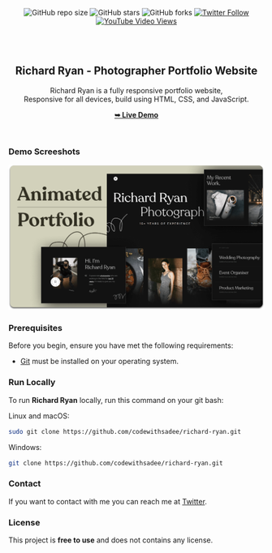 <div align="center">
  
  ![GitHub repo size](https://img.shields.io/github/repo-size/codewithsadee/richard-ryan)
  ![GitHub stars](https://img.shields.io/github/stars/codewithsadee/richard-ryan?style=social)
  ![GitHub forks](https://img.shields.io/github/forks/codewithsadee/richard-ryan?style=social)
[![Twitter Follow](https://img.shields.io/twitter/follow/codewithsadee_?style=social)](https://twitter.com/intent/follow?screen_name=codewithsadee_)
  [![YouTube Video Views](https://img.shields.io/youtube/views/jOA6ROBXdRE?style=social)](https://youtu.be/jOA6ROBXdRE)

  <br />
  <br />

  <h2 align="center">Richard Ryan - Photographer Portfolio Website</h2>

  Richard Ryan is a fully responsive portfolio website, <br />Responsive for all devices, build using HTML, CSS, and JavaScript.

  <a href="https://codewithsadee.github.io/richard-ryan/"><strong>➥ Live Demo</strong></a>

</div>

<br />

### Demo Screeshots

![Richard Ryan Desktop Demo](./readme-images/desktop.png "Desktop Demo")

### Prerequisites

Before you begin, ensure you have met the following requirements:

* [Git](https://git-scm.com/downloads "Download Git") must be installed on your operating system.

### Run Locally

To run **Richard Ryan** locally, run this command on your git bash:

Linux and macOS:

```bash
sudo git clone https://github.com/codewithsadee/richard-ryan.git
```

Windows:

```bash
git clone https://github.com/codewithsadee/richard-ryan.git
```

### Contact

If you want to contact with me you can reach me at [Twitter](https://www.twitter.com/codewithsadee).

### License

This project is **free to use** and does not contains any license.
